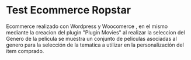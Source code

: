 # **Test Ecommerce Ropstar**

Ecommerce realizado con Wordpress y Woocomerce , en el mismo mediante la creacion del plugin "Plugin Movies" al realizar la seleccion del Genero de la pelicula se muestra un conjunto de peliculas asociadas al genero para la selección de la tematica a utilizar en la personalización del item comprado.

